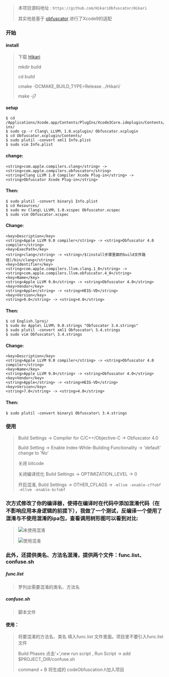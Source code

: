 > 本项目源码地址 : `https://github.com/HikariObfuscator/Hikari`
>
> 其实他是基于 [obfuscator](https://github.com/obfuscator-llvm/obfuscator) 进行了Xcode9的适配

### 开始

#### install

> 下载 [Hikari](http://7xunik.com1.z0.glb.clouddn.com/Hikari.zip)
>
> mkdir build
>
> cd build
>
> cmake -DCMAKE_BUILD_TYPE=Release ../Hikari/
>
> make -j7

#### setup

```
$ cd /Applications/Xcode.app/Contents/PlugIns/Xcode3Core.ideplugin/Contents/SharedSupport/Developer/Library/Xcode/Plug-ins/
$ sudo cp -r Clang\ LLVM\ 1.0.xcplugin/ Obfuscator.xcplugin
$ cd Obfuscator.xcplugin/Contents/
$ sudo plutil -convert xml1 Info.plist
$ sudo vim Info.plist

```
#### change:

```
<string>com.apple.compilers.clang</string> -> <string>com.apple.compilers.obfuscator</string>
<string>Clang LLVM 1.0 Compiler Xcode Plug-in</string> -> <string>Obfuscator Xcode Plug-in</string>
```

#### Then:

```
$ sudo plutil -convert binary1 Info.plist
$ cd Resources/
$ sudo mv Clang\ LLVM\ 1.0.xcspec Obfuscator.xcspec
$ sudo vim Obfuscator.xcspec
```

#### Change:

```
<key>Description</key>
<string>Apple LLVM 9.0 compiler</string> -> <string>Obfuscator 4.0 compiler</string>
<key>ExecPath</key>
<string>clang</string> -> <string>/$(install步骤里面的build文件路径)/bin/clang</string>
<key>Identifier</key>
<string>com.apple.compilers.llvm.clang.1_0</string> -> <string>com.apple.compilers.llvm.obfuscator.4_0</string>
<key>Name</key>
<string>Apple LLVM 9.0</string> -> <string>Obfuscator 4.0</string>
<key>Vendor</key>
<string>Apple</string> -> <string>HEIG-VD</string>
<key>Version</key>
<string>9.0</string> -> <string>4.0</string>
```

#### Then:

```
$ cd English.lproj/
$ sudo mv Apple\ LLVM\ 9.0.strings "Obfuscator 3.4.strings"
$ sudo plutil -convert xml1 Obfuscator\ 3.4.strings
$ sudo vim Obfuscator\ 3.4.strings
```

#### Change:

```
<key>Description</key>
<string>Apple LLVM 9.0 compiler</string> -> <string>Obfuscator 4.0 compiler</string>
<key>Name</key>
<string>Apple LLVM 9.0</string> -> <string>Obfuscator 4.0</string>
<key>Vendor</key>
<string>Apple</string> -> <string>HEIG-VD</string>
<key>Version</key>
<string>7.0</string> -> <string>4.0</string>
```

#### Then:

```
$ sudo plutil -convert binary1 Obfuscator\ 3.4.strings
```

### 使用
> Build Settings -> Compiler for C/C++/Objective-C -> Obfuscator 4.0
>
> Build Setting -> Enable Index-While-Building Functionality ->  'default' change to 'No'
>
> 关闭 bitcode
>
> 关闭编译优化 Build Settings -> OPTIMIZATION_LEVEL -> 0
>
> 开启混淆, Build Settings -> OTHER_CFLAGS -> `-mllvm -enable-cffobf` `-mllvm -enable-bcfobf`


### 次方式修改了你的编译器，使得在编译时在代码中添加混淆代码（在不影响应用本身逻辑的前提下），我做了一个测试，反编译一个使用了混淆与不使用混淆的ipa包，查看调用树形图可以看到对比:

>
> ![未使用混淆](http://occmuwiio.bkt.clouddn.com/%E5%B1%8F%E5%B9%95%E5%BF%AB%E7%85%A7%202018-04-04%20%E4%B8%8B%E5%8D%883.42.30.png)
> 
> ![使用混淆](http://occmuwiio.bkt.clouddn.com/%E5%B1%8F%E5%B9%95%E5%BF%AB%E7%85%A7%202018-04-04%20%E4%B8%8B%E5%8D%883.44.55.png)


### 此外，还提供类名、方法名混淆，提供两个文件：func.list、confuse.sh
##### func.list 
> 罗列出需要混淆的类名、方法名
##### confuse.sh
> 脚本文件

#### 使用：
> 将要混淆的方法名、类名 填入func.list 文件里面。项目里不要引入func.list文件
>
> Build Phases 点击'+',new run script , Run Script -> add $PROJECT_DIR/confuse.sh
>
> command + B 将生成的 codeObfuscation.h加入项目

